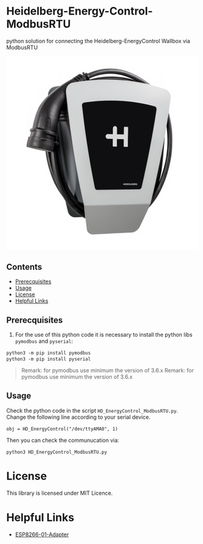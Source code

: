 # Heidelberg-Energy-Control-ModbusRTU
python solution for connecting the Heidelberg-EnergyControl Wallbox via ModbusRTU

![HD_Engery_Control](./docs/HD_EnergyControl.jpg)

## Contents
* [Prerecquisites](#prerecquisites)
* [Usage](#usage)
* [License](#license)
* [Helpful Links](#helpful-links)

## Prerecquisites
1) For the use of this python code it is necessary to install the python libs `pymodbus` and `pyserial`:

```
python3 -m pip install pymodbus
python3 -m pip install pyserial
```
    
>Remark: for pymodbus use minimum the version of 3.6.x
>Remark: for pymodbus use minimum the version of 3.6.x

## Usage
Check the python code in the script `HD_EnergyControl_ModbusRTU.py`.<br>
Change the following line according to your serial device.

```
obj = HD_EnergyControl("/dev/ttyAMA0", 1)
```

Then you can check the communucation via:

```
python3 HD_EnergyControl_ModbusRTU.py
```

# License
This library is licensed under MIT Licence.

# Helpful Links
* [ESP8266-01-Adapter](https://esp8266-01-adapter.de)
